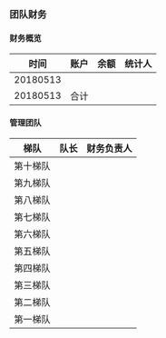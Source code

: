 ### 团队财务

#### 财务概览
|时间|账户|余额|统计人|
|---|---|---|---|
|20180513||||
|20180513|合计|||

#### 管理团队
|梯队|队长|财务负责人|
|---|---|---|
|第十梯队|||
|第九梯队|||
|第八梯队|||
|第七梯队|||
|第六梯队|||
|第五梯队|||
|第四梯队|||
|第三梯队|||
|第二梯队|||
|第一梯队|||
